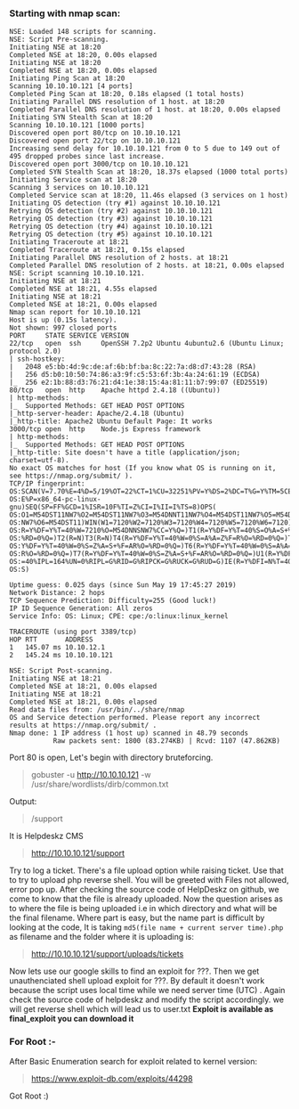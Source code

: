 ### Starting with nmap scan:
``` Starting Nmap 7.70 ( https://nmap.org ) at 2019-05-19 18:20 IST
NSE: Loaded 148 scripts for scanning.
NSE: Script Pre-scanning.
Initiating NSE at 18:20
Completed NSE at 18:20, 0.00s elapsed
Initiating NSE at 18:20
Completed NSE at 18:20, 0.00s elapsed
Initiating Ping Scan at 18:20
Scanning 10.10.10.121 [4 ports]
Completed Ping Scan at 18:20, 0.18s elapsed (1 total hosts)
Initiating Parallel DNS resolution of 1 host. at 18:20
Completed Parallel DNS resolution of 1 host. at 18:20, 0.00s elapsed
Initiating SYN Stealth Scan at 18:20
Scanning 10.10.10.121 [1000 ports]
Discovered open port 80/tcp on 10.10.10.121
Discovered open port 22/tcp on 10.10.10.121
Increasing send delay for 10.10.10.121 from 0 to 5 due to 149 out of 495 dropped probes since last increase.
Discovered open port 3000/tcp on 10.10.10.121
Completed SYN Stealth Scan at 18:20, 18.37s elapsed (1000 total ports)
Initiating Service scan at 18:20
Scanning 3 services on 10.10.10.121
Completed Service scan at 18:20, 11.46s elapsed (3 services on 1 host)
Initiating OS detection (try #1) against 10.10.10.121
Retrying OS detection (try #2) against 10.10.10.121
Retrying OS detection (try #3) against 10.10.10.121
Retrying OS detection (try #4) against 10.10.10.121
Retrying OS detection (try #5) against 10.10.10.121
Initiating Traceroute at 18:21
Completed Traceroute at 18:21, 0.15s elapsed
Initiating Parallel DNS resolution of 2 hosts. at 18:21
Completed Parallel DNS resolution of 2 hosts. at 18:21, 0.00s elapsed
NSE: Script scanning 10.10.10.121.
Initiating NSE at 18:21
Completed NSE at 18:21, 4.55s elapsed
Initiating NSE at 18:21
Completed NSE at 18:21, 0.00s elapsed
Nmap scan report for 10.10.10.121
Host is up (0.15s latency).
Not shown: 997 closed ports
PORT     STATE SERVICE VERSION
22/tcp   open  ssh     OpenSSH 7.2p2 Ubuntu 4ubuntu2.6 (Ubuntu Linux; protocol 2.0)
| ssh-hostkey: 
|   2048 e5:bb:4d:9c:de:af:6b:bf:ba:8c:22:7a:d8:d7:43:28 (RSA)
|   256 d5:b0:10:50:74:86:a3:9f:c5:53:6f:3b:4a:24:61:19 (ECDSA)
|_  256 e2:1b:88:d3:76:21:d4:1e:38:15:4a:81:11:b7:99:07 (ED25519)
80/tcp   open  http    Apache httpd 2.4.18 ((Ubuntu))
| http-methods: 
|_  Supported Methods: GET HEAD POST OPTIONS
|_http-server-header: Apache/2.4.18 (Ubuntu)
|_http-title: Apache2 Ubuntu Default Page: It works
3000/tcp open  http    Node.js Express framework
| http-methods: 
|_  Supported Methods: GET HEAD POST OPTIONS
|_http-title: Site doesn't have a title (application/json; charset=utf-8).
No exact OS matches for host (If you know what OS is running on it, see https://nmap.org/submit/ ).
TCP/IP fingerprint:
OS:SCAN(V=7.70%E=4%D=5/19%OT=22%CT=1%CU=32251%PV=Y%DS=2%DC=T%G=Y%TM=5CE1513
OS:E%P=x86_64-pc-linux-gnu)SEQ(SP=FF%GCD=1%ISR=10F%TI=Z%CI=I%II=I%TS=8)OPS(
OS:O1=M54DST11NW7%O2=M54DST11NW7%O3=M54DNNT11NW7%O4=M54DST11NW7%O5=M54DST11
OS:NW7%O6=M54DST11)WIN(W1=7120%W2=7120%W3=7120%W4=7120%W5=7120%W6=7120)ECN(
OS:R=Y%DF=Y%T=40%W=7210%O=M54DNNSNW7%CC=Y%Q=)T1(R=Y%DF=Y%T=40%S=O%A=S+%F=AS
OS:%RD=0%Q=)T2(R=N)T3(R=N)T4(R=Y%DF=Y%T=40%W=0%S=A%A=Z%F=R%O=%RD=0%Q=)T5(R=
OS:Y%DF=Y%T=40%W=0%S=Z%A=S+%F=AR%O=%RD=0%Q=)T6(R=Y%DF=Y%T=40%W=0%S=A%A=Z%F=
OS:R%O=%RD=0%Q=)T7(R=Y%DF=Y%T=40%W=0%S=Z%A=S+%F=AR%O=%RD=0%Q=)U1(R=Y%DF=N%T
OS:=40%IPL=164%UN=0%RIPL=G%RID=G%RIPCK=G%RUCK=G%RUD=G)IE(R=Y%DFI=N%T=40%CD=
OS:S)

Uptime guess: 0.025 days (since Sun May 19 17:45:27 2019)
Network Distance: 2 hops
TCP Sequence Prediction: Difficulty=255 (Good luck!)
IP ID Sequence Generation: All zeros
Service Info: OS: Linux; CPE: cpe:/o:linux:linux_kernel

TRACEROUTE (using port 3389/tcp)
HOP RTT       ADDRESS
1   145.07 ms 10.10.12.1
2   145.24 ms 10.10.10.121

NSE: Script Post-scanning.
Initiating NSE at 18:21
Completed NSE at 18:21, 0.00s elapsed
Initiating NSE at 18:21
Completed NSE at 18:21, 0.00s elapsed
Read data files from: /usr/bin/../share/nmap
OS and Service detection performed. Please report any incorrect results at https://nmap.org/submit/ .
Nmap done: 1 IP address (1 host up) scanned in 48.79 seconds
           Raw packets sent: 1800 (83.274KB) | Rcvd: 1107 (47.862KB)
```
Port 80 is open, Let's begin with directory bruteforcing.
> gobuster -u http://10.10.10.121 -w /usr/share/wordlists/dirb/common.txt

Output:
> /support

It is Helpdeskz CMS
> http://10.10.10.121/support

Try to log a ticket. There's a file upload option while raising ticket. Use that to try to upload php reverse shell. You will be greeted with Files not allowed, error pop up. After checking the source code of HelpDeskz on github, we come to know that the file is already uploaded. Now the question arises as to where the file is being uploaded i.e in which directory and what will be the final filename.
Where part is easy, but the name part is difficult by looking at the code, It is taking `md5(file name + current server time).php` as filename and the folder where it is uploading is:

> http://10.10.10.121/support/uploads/tickets


Now lets use our google skills to find an exploit for ???. Then we get unauthenciated shell upload exploit for ???. By default it doesn't work because the script uses local time while we need server time (UTC) . Again check the source code of helpdeskz and modify the script accordingly.
we will get reverse shell which will lead us to user.txt
<b> Exploit is available as final_exploit you can download it </b>

### For Root :-
After Basic Enumeration search for exploit related to kernel version: 
> https://www.exploit-db.com/exploits/44298

Got Root :)
